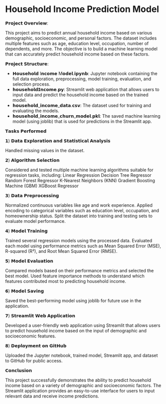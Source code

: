 # Household Income Prediction Model

𝗣𝗿𝗼𝗷𝗲𝗰𝘁 𝗢𝘃𝗲𝗿𝘃𝗶𝗲𝘄:

This project aims to predict annual household income based on various demographic, socioeconomic, and personal factors. 
The dataset includes multiple features such as age, education level, occupation, number of dependents, and more. The objective is to build a machine learning model that can accurately predict household income based on these factors.

𝗣𝗿𝗼𝗷𝗲𝗰𝘁 𝗦𝘁𝗿𝘂𝗰𝘁𝘂𝗿𝗲:

- 𝗛𝗼𝘂𝘀𝗲𝗵𝗼𝗹𝗱 I𝗻𝗰𝗼𝗺𝗲 M𝗼𝗱𝗲𝗹.𝗶𝗽𝘆𝗻𝗯: Jupyter notebook containing the full data exploration, preprocessing, model training, evaluation, and selection process.
- 𝗵𝗼𝘂𝘀𝗲𝗵𝗼𝗹𝗱𝗜𝗻𝗰𝗼𝗺𝗲.𝗽𝘆: Streamlit web application that allows users to input data and predict the household income based on the trained model.
- 𝗵𝗼𝘂𝘀𝗲𝗵𝗼𝗹𝗱_𝗶𝗻𝗰𝗼𝗺𝗲_𝗱𝗮𝘁𝗮.𝗰𝘀𝘃: The dataset used for training and evaluating the models.
- 𝗵𝗼𝘂𝘀𝗲𝗵𝗼𝗹𝗱_𝗶𝗻𝗰𝗼𝗺𝗲_𝗰𝗵𝘂𝗿𝗻_𝗺𝗼𝗱𝗲𝗹.𝗽𝗸𝗹: The saved machine learning model (using joblib) that is used for predictions in the Streamlit app.

𝗧𝗮𝘀𝗸𝘀 𝗣𝗲𝗿𝗳𝗼𝗿𝗺𝗲𝗱

𝟭) 𝗗𝗮𝘁𝗮 𝗘𝘅𝗽𝗹𝗼𝗿𝗮𝘁𝗶𝗼𝗻 𝗮𝗻𝗱 𝗦𝘁𝗮𝘁𝗶𝘀𝘁𝗶𝗰𝗮𝗹 𝗔𝗻𝗮𝗹𝘆𝘀𝗶𝘀

Handled missing values in the dataset.

𝟮) 𝗔𝗹𝗴𝗼𝗿𝗶𝘁𝗵𝗺 𝗦𝗲𝗹𝗲𝗰𝘁𝗶𝗼𝗻

Considered and tested multiple machine learning algorithms suitable for regression tasks, including:
Linear Regression
Decision Tree Regressor
Random Forest Regressor
K-Nearest Neighbors (KNN)
Gradient Boosting Machine (GBM)
XGBoost Regressor

𝟯) 𝗗𝗮𝘁𝗮 𝗣𝗿𝗲𝗽𝗿𝗼𝗰𝗲𝘀𝘀𝗶𝗻𝗴

Normalized continuous variables like age and work experience.
Applied encoding to categorical variables such as education level, occupation, and homeownership status.
Split the dataset into training and testing sets to evaluate model performance.

𝟰) 𝗠𝗼𝗱𝗲𝗹 𝗧𝗿𝗮𝗶𝗻𝗶𝗻𝗴

Trained several regression models using the processed data.
Evaluated each model using performance metrics such as Mean Squared Error (MSE), R-squared (R²), and Root Mean Squared Error (RMSE).

𝟱) 𝗠𝗼𝗱𝗲𝗹 𝗘𝘃𝗮𝗹𝘂𝗮𝘁𝗶𝗼𝗻

Compared models based on their performance metrics and selected the best model.
Used feature importance methods to understand which features contributed most to predicting household income.

 𝟲) 𝗠𝗼𝗱𝗲𝗹 𝗦𝗮𝘃𝗶𝗻𝗴

Saved the best-performing model using joblib for future use in the application.

𝟳) 𝗦𝘁𝗿𝗲𝗮𝗺𝗹𝗶𝘁 𝗪𝗲𝗯 𝗔𝗽𝗽𝗹𝗶𝗰𝗮𝘁𝗶𝗼𝗻

Developed a user-friendly web application using Streamlit that allows users to predict household income based on the input of demographic and socioeconomic features.

𝟴) 𝗗𝗲𝗽𝗹𝗼𝘆𝗺𝗲𝗻𝘁 𝗼𝗻 𝗚𝗶𝘁𝗛𝘂𝗯

Uploaded the Jupyter notebook, trained model, Streamlit app, and dataset to GitHub for public access.

𝗖𝗼𝗻𝗰𝗹𝘂𝘀𝗶𝗼𝗻

This project successfully demonstrates the ability to predict household income based on a variety of demographic and socioeconomic factors. The Streamlit application provides an easy-to-use interface for users to input relevant data and receive income predictions. 
